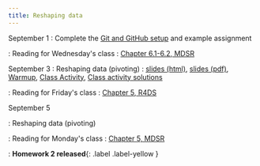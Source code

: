 ```yaml
---
title: Reshaping data
---
```


September 1
: Complete the [Git and GitHub setup](https://sta279-f25.github.io/resources/github_instructions/) and example assignment

: Reading for Wednesday's class
  : [Chapter 6.1-6.2, MDSR](https://mdsr-book.github.io/mdsr3e/06-dataII.html)

September 3
: Reshaping data (pivoting)
  : [slides (html)](https://sta279-f25.github.io/slides/lecture_04.html), [slides (pdf)](https://sta279-f25.github.io/slides/lecture_04.pdf), [Warmup](https://sta279-f25.github.io/class_activities/ca_04_handout.pdf), [Class Activity](https://sta279-f25.github.io/class_activities/ca_04.html), [Class activity solutions](https://sta279-f25.github.io/class_activities/ca_04_solutions.html)

: Reading for Friday's class
  : [Chapter 5, R4DS](https://r4ds.hadley.nz/data-tidy.html)

September 5

: Reshaping data (pivoting)

: Reading for Monday's class
  : [Chapter 5, MDSR](https://mdsr-book.github.io/mdsr3e/05-joins.html)

: **Homework 2 released**{: .label .label-yellow }